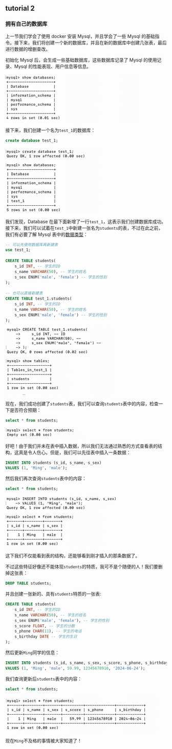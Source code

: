 ## tutorial 2
### 拥有自己的数据库
上一节我们学会了使用 docker 安装 Mysql，并且学会了一些 Mysql 的基础指令。接下来，我们将创建一个新的数据库，并且在新的数据库中创建几张表，最后进行数据的增删查改。

初始化 Mysql 后，会生成一些基础数据库，这些数据库记录了 Mysql 的使用记录、Mysql 的性能表现、用户信息等信息。

![alt text](image.png)

接下来，我们创建一个名为`test_1`的数据库：

```sql
create database test_1;
```

![alt text](image-1.png)

我们发现，Database 在最下面新增了一行`test_1`，这表示我们创建数据库成功。接下来，我们可以试着在`test_1`中新建一张名为`students`的表，不过在此之前，我们有必要了解 Mysql 表中的[数据类型](https://www.runoob.com/mysql/mysql-data-types.html)：

```sql
-- 可以先使用数据库再新建表
use test_1;

CREATE TABLE students(
    s_id INT, -- 学生的ID
    s_name VARCHAR(50), -- 学生的姓名
    s_sex ENUM('male', 'female') -- 学生的性别
);

-- 也可以直接新建表
CREATE TABLE test_1.students(
    s_id INT, -- 学生的ID
    s_name VARCHAR(50), -- 学生的姓名
    s_sex ENUM('male', 'female') -- 学生的性别
);
```

![alt text](image-2.png)

现在，我们成功创建了`students`表，我们可以查询`students`表中的内容，检查一下是否符合预期：

```sql
select * from students;
```

![alt text](image-3.png)

好吧！由于我们并未在表中插入数据，所以我们无法通过熟悉的方式查看表的结构，这真是令人伤心。但是，我们可以先往表中插入一条数据：

```sql
INSERT INTO students (s_id, s_name, s_sex)
VALUES (1, 'Ming', 'male');
```

然后我们再次查询`students`表中的内容：

```sql
select * from students;
```

![alt text](image-4.png)

这下我们不仅能看到表的结构，还能够看到刚才插入的那条数据了。

不过这些特征好像还不能体现`students`的特质，我可不是个随便的人！我们要删掉这张表：

```sql
DROP TABLE students;
```

并且创建一张新的、具有`students`特质的一张表:

```sql
CREATE TABLE students(
    s_id INT, -- 学生的ID
    s_name VARCHAR(50), -- 学生的姓名
    s_sex ENUM('male', 'female'), -- 学生的性别
    s_score FLOAT, -- 学生的分数
    s_phone CHAR(11), -- 学生的电话
    s_birthday DATE -- 学生的生日
);
```

然后更新`Ming`同学的信息：

```sql
INSERT INTO students (s_id, s_name, s_sex, s_score, s_phone, s_birthday)
VALUES (1, 'Ming', 'male', 59.99, 12345678910, '2024-06-24');
```

我们查询更新后`students`表中的内容：

```sql
select * from students;
```

![alt text](image-5.png)

现在`Ming`不及格的事情被大家知道了！